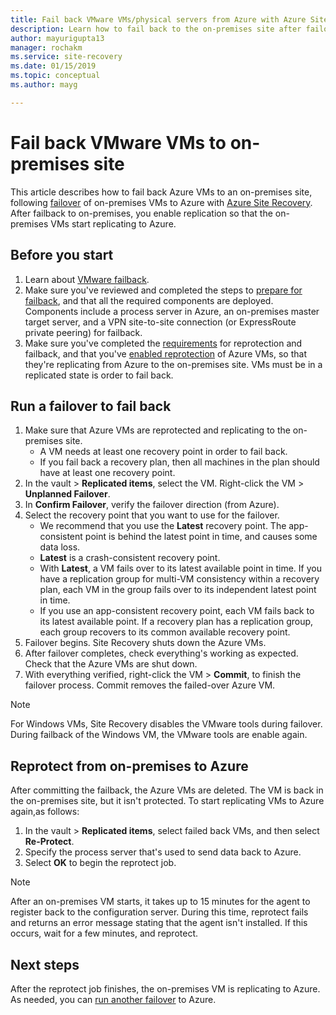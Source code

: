 ```yaml
---
title: Fail back VMware VMs/physical servers from Azure with Azure Site Recovery 
description: Learn how to fail back to the on-premises site after failover to Azure, during disaster recovery of VMware VMs and physical servers to Azure.
author: mayurigupta13
manager: rochakm
ms.service: site-recovery
ms.date: 01/15/2019
ms.topic: conceptual
ms.author: mayg

---
```

# Fail back VMware VMs to on-premises site

This article describes how to fail back Azure VMs to an on-premises site, following [failover](site-recovery-failover.md) of on-premises VMs to Azure with [Azure Site Recovery](site-recovery-overview.md). After failback to on-premises, you enable replication so that the on-premises VMs start replicating to Azure.

## Before you start

1. Learn about [VMware failback](failover-failback-overview.md#vmwarephysical-reprotectionfailback). 
2. Make sure you've reviewed and completed the steps to [prepare for failback](vmware-azure-prepare-failback.md), and that all the required components are deployed. Components include a process server in Azure, an on-premises master target server, and a VPN site-to-site connection (or ExpressRoute private peering) for failback.
3. Make sure you've completed the [requirements](vmware-azure-reprotect.md#before-you-begin) for reprotection and failback, and that you've [enabled reprotection](vmware-azure-reprotect.md#enable-reprotection) of Azure VMs, so that they're replicating from Azure to the on-premises site. VMs must be in a replicated state is order to fail back.




## Run a failover to fail back

1. Make sure that Azure VMs are reprotected and replicating to the on-premises site. 
    - A VM needs at least one recovery point in order to fail back.
    - If you fail back a recovery plan, then all machines in the plan should have at least one recovery point.
2. In the vault > **Replicated items**, select the VM. Right-click the VM > **Unplanned Failover**.
3. In **Confirm Failover**, verify the failover direction (from Azure).
4. Select the recovery point that you want to use for the failover.
    - We recommend that you use the **Latest** recovery point. The app-consistent point is behind the latest point in time, and causes some data loss.
    - **Latest** is a crash-consistent recovery point.
    - With **Latest**, a VM fails over to its latest available point in time. If you have a replication group for multi-VM consistency within a recovery plan, each VM in the group fails over to its independent latest point in time.
    - If you use an app-consistent recovery point, each VM fails back to its latest available point. If a recovery plan has a replication group, each group recovers to its common available recovery point.
5. Failover begins. Site Recovery shuts down the Azure VMs.
6. After failover completes, check everything's working as expected. Check that the Azure VMs are shut down. 
7. With everything verified, right-click  the VM > **Commit**, to finish the failover process. Commit removes the failed-over Azure VM. 

> [!NOTE]
> For Windows VMs, Site Recovery disables the VMware tools during failover. During failback of the Windows VM, the VMware tools are enable again. 




## Reprotect from on-premises to Azure

After committing the failback, the Azure VMs are deleted. The VM is back in the on-premises site, but it isn't protected. To start replicating VMs to Azure again,as follows:

1. In the vault > **Replicated items**, select failed back VMs, and then select **Re-Protect**.
2. Specify the process server that's used to send data back to Azure.
3. Select **OK** to begin the reprotect job.

> [!NOTE]
> After an on-premises VM starts, it takes up to 15 minutes for the agent to register back to the configuration server. During this time, reprotect fails and returns an error message stating that the agent isn't installed. If this occurs, wait for a few minutes, and reprotect.

## Next steps

After the reprotect job finishes, the on-premises VM is replicating to Azure. As needed, you can [run another failover](site-recovery-failover.md) to Azure.

